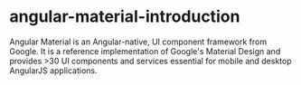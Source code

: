 # angular-material-introduction
Angular Material is an Angular-native, UI component framework from Google. It is a reference implementation of Google's Material Design and provides >30 UI components and services essential for mobile and desktop AngularJS applications.
